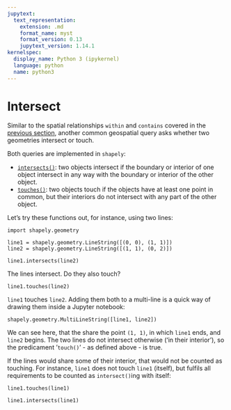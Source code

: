 ```yaml
---
jupytext:
  text_representation:
    extension: .md
    format_name: myst
    format_version: 0.13
    jupytext_version: 1.14.1
kernelspec:
  display_name: Python 3 (ipykernel)
  language: python
  name: python3
---
```


# Intersect
 
Similar to the spatial relationships `within` and `contains` covered in the [previous section](point-in-polygon-queries), another common geospatial query asks whether two geometries intersect or touch.

Both queries are implemented in `shapely`:
- [`intersects()`](https://shapely.readthedocs.io/en/stable/manual.html#object.intersects): two objects intersect if the boundary or interior of one object intersect in any way with the boundary or interior of the other object.
- [`touches()`](https://shapely.readthedocs.io/en/stable/manual.html#object.touches): two objects touch if the objects have at least one point in common, but their interiors do not intersect with any part of the other object.

Let’s try these functions out, for instance, using two lines:

```{code-cell}
import shapely.geometry

line1 = shapely.geometry.LineString([(0, 0), (1, 1)])
line2 = shapely.geometry.LineString([(1, 1), (0, 2)])
```

```{code-cell}
line1.intersects(line2)
```

The lines intersect. Do they also touch?

```{code-cell}
line1.touches(line2)
```

`line1` touches `line2`. Adding them both to a multi-line is a quick way of
drawing them inside a Jupyter notebook:

```{code-cell}
shapely.geometry.MultiLineString([line1, line2])
```

We can see here, that the share the point `(1, 1)`, in which `line1` ends, and
`line2` begins. The two lines do not intersect otherwise (‘in their interior’),
so the predicament ’`touch()`’ - as defined above - is true.

If the lines would share some of their interior, that would not be counted as
touching. For instance, `line1` does not touch `line1` (itself), but fulfils
all requirements to be counted as `intersect()`ing with itself:

```{code-cell}
line1.touches(line1)
```

```{code-cell}
line1.intersects(line1)
```
